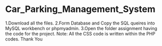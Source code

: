 # Car_Parking_Management_System
1.Download all the files.
2.Form Database and Copy the SQL queires into MySQL workbench or phpmyadmin.
3.Open the folder assignment having the code for the project.
   Note: All the CSS code is written within the PHP codes.
Thank You

